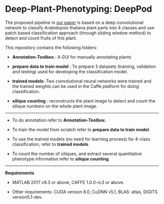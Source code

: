 # Deep-Plant-Phenotyping: DeepPod
The proposed pipeline in [our paper](https://www.overleaf.com/read/hrnxjzcvnvdm) is based on a deep convolutional network to classify Arabidopsis thaliana plant parts into 4 classes and use patch based classification approach (through sliding window method) to detect and  count fruits of this plant.


This repository contains the following folders:

- **Annotation-Toolbox** : A GUI for manually annotating plants

- **prepare data to train model** : To prepare 3 datasets (training, validation and testing) used for developing the classification model.

- **trained models**: Two convolutional neural networks were trained and the trained weights can be used in the Caffe platform for doing classification.

- **silique counting** : reconstructs the plant image to detect and count the silique numbers on the whole plant image.

-------------------------------------------------------------------------------------------------
- To do annotation refer to **Annotation-Toolbox**.

- To train  the model from scratch refer to **prepare data to train model**.

- To use the trained models (no need for learning process) for 4-class classification, refer to **trained models**.

- To count the number of siliques, and extract several quantitative phenotype information refer to **silique counting**.

--------------------------------------------------------------------------------------------------

**Requirements**

- MATLAB 2017 v9.3 or above, CAFFE 1.0.0-rc3 or above.

- Other requirements: CUDA version 8.0, CuDNN v5.1, BLAS: atlas, DIGITS version5.1-dev.
